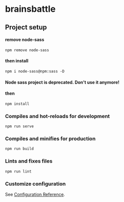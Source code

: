 # brainsbattle

## Project setup

#### remove node-sass
```
npm remove node-sass
```
#### then install
```
npm i node-sass@npm:sass -D
```
#### Node sass project is deprecated. Don't use it anymore!
#### then
```
npm install
```

### Compiles and hot-reloads for development
```
npm run serve
```

### Compiles and minifies for production
```
npm run build
```

### Lints and fixes files
```
npm run lint
```

### Customize configuration
See [Configuration Reference](https://cli.vuejs.org/config/).

